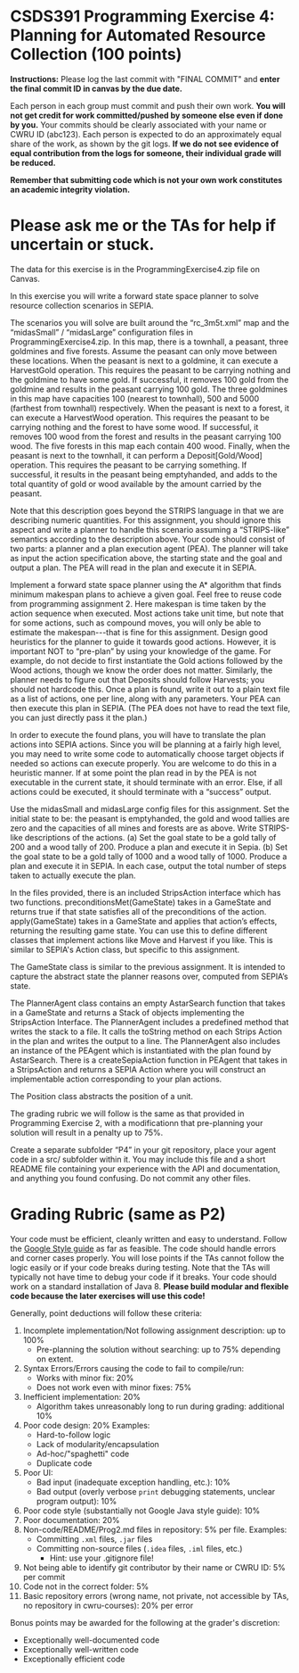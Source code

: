 # CSDS391 Programming Exercise 4:  Planning for Automated Resource Collection (100 points)
**Instructions:** Please log the last commit with "FINAL COMMIT" and **enter the final commit ID in canvas by the due date.** 

Each person in each group must commit and push their own work. **You will not get credit for work committed/pushed by someone else even if done by you.** Your commits should be clearly associated with your name or CWRU ID (abc123). Each person is expected to do an approximately equal share of the work, as shown by the git logs. **If we do not see evidence of equal contribution from the logs for someone, their individual grade will be reduced.** 

**Remember that submitting code which is not your own work constitutes an academic integrity violation.**

Please ask me or the TAs for help if uncertain or stuck.
======================================================================

The data for this exercise is in the ProgrammingExercise4.zip file on Canvas.

In this exercise you will write a forward state space planner to solve resource collection scenarios in SEPIA. 

The scenarios you will solve are built around the “rc_3m5t.xml” map and the “midasSmall” / “midasLarge” configuration files in ProgrammingExercise4.zip. In this map, there is a townhall, a peasant, three goldmines and five forests. Assume the peasant can only move between these locations. When the peasant is next to a goldmine, it can execute a HarvestGold operation. This requires the peasant to be carrying nothing and the goldmine to have some gold. If successful, it removes 100 gold from the goldmine and results in the peasant carrying 100 gold. The three goldmines in this map have capacities 100 (nearest to townhall), 500 and 5000 (farthest from townhall) respectively. When the peasant is next to a forest, it can execute a HarvestWood operation. This requires the peasant to be carrying nothing and the forest to have some wood. If successful, it removes 100 wood from the forest and results in the peasant carrying 100 wood. The five forests in this map each contain 400 wood. Finally, when the peasant is next to the townhall, it can perform a Deposit[Gold/Wood] operation. This requires the peasant to be carrying something. If successful, it results in the peasant being emptyhanded, and adds to the total quantity of gold or wood available by the amount carried by the peasant. 

Note that this description goes beyond the STRIPS language in that we are describing numeric quantities. For this assignment, you should ignore this aspect and write a planner to handle this scenario assuming a “STRIPS-like” semantics according to the description above. Your code should consist of two parts: a planner and a plan execution agent (PEA). The planner will take as input the action specification above, the starting state and the goal and output a plan. The PEA will read in the plan and execute it in SEPIA. 

Implement a forward state space planner using the A\* algorithm that finds minimum makespan plans to achieve a given goal. Feel free to reuse code from programming assignment 2. Here makespan is time taken by the action sequence when executed. Most actions take unit time, but note that for some actions, such as compound moves, you will only be able to estimate the makespan---that is fine for this assignment. Design good heuristics for the planner to guide it towards good actions. However, it is important NOT to “pre-plan” by using your knowledge of the game. For example, do not decide to first instantiate the Gold actions followed by the Wood actions, though we know the order does not matter. Similarly, the planner needs to figure out that Deposits should follow Harvests; you should not hardcode this. Once a plan is found, write it out to a plain text file as a list of actions, one per line, along with any parameters. Your PEA can then execute this plan in SEPIA. (The PEA does not have to read the text file, you can just directly pass it the plan.)

In order to execute the found plans, you will have to translate the plan actions into SEPIA actions. Since you will be planning at a fairly high level, you may need to write some code to automatically choose target objects if needed so actions can execute properly. You are welcome to do this in a heuristic manner. If at some point the plan read in by the PEA is not executable in the current state, it should terminate with an error. Else, if all actions could be executed, it should terminate with a “success” output.

Use the midasSmall and midasLarge config files for this assignment. Set the initial state to be: the peasant is emptyhanded, the gold and wood tallies are zero and the capacities of all mines and forests are as above. Write STRIPS-like descriptions of  the actions. (a) Set the goal state to be a gold tally of 200 and a wood tally of 200. Produce a plan and execute it in Sepia. (b) Set the goal state to be a gold tally of 1000 and a wood tally of 1000. Produce a plan and execute it in SEPIA. In each case, output the total number of steps taken to actually execute the plan.

In the files provided, there is an included StripsAction interface which has two functions. preconditionsMet(GameState) takes in a GameState and returns true if that state satisfies all of the preconditions of the action. apply(GameState) takes in a GameState and applies that action’s effects, returning the resulting game state. You can use this to define different classes that implement actions like Move and Harvest if you like. This is similar to SEPIA's Action class, but specific to this assignment.

The GameState class is similar to the previous assignment. It is intended to capture the abstract state the planner reasons over, computed from SEPIA’s state.

The PlannerAgent class contains an empty AstarSearch function that takes in a GameState and returns a Stack of objects implementing the StripsAction Interface. The PlannerAgent includes a predefined method that writes the stack to a file. It calls the toString method on each Strips Action in the plan and writes the output to a line. The PlannerAgent also includes an instance of the PEAgent which is instantiated with the plan found by AstarSearch. There is a createSepiaAction function in PEAgent that takes in a StripsAction and returns a SEPIA Action where you will construct an implementable action corresponding to your plan actions.

The Position class abstracts the position of a unit.

The grading rubric we will follow is the same as that provided in Programming Exercise 2, with a modificationn that pre-planning your solution will result in a penalty up to 75%.

Create a separate subfolder “P4” in your git repository, place your agent code in a src/ subfolder within it. You may include this file and a short README file containing your experience with the API and documentation, and anything you found confusing. Do not commit any other files.
 

Grading Rubric (same as P2)
========================

Your code must be efficient, cleanly written and easy to understand. Follow the [Google Style guide](https://google.github.io/styleguide/javaguide.html) as far as feasible. The code should handle errors and corner cases properly. You will lose points if the TAs cannot follow the logic easily or if your code breaks during testing. Note that the TAs will typically not have time to debug your code if it breaks. Your code should work on a standard installation of Java 8. **Please build modular and flexible code because the later exercises will use this code!**

Generally, point deductions will follow these criteria: 
1. Incomplete implementation/Not following assignment description: up to 100% 
   - Pre-planning the solution without searching: up to 75% depending on extent.
2. Syntax Errors/Errors causing the code to fail to compile/run: 
   - Works with minor fix: 20% 
   - Does not work even with minor fixes: 75% 
3. Inefficient implementation: 20% 
   - Algorithm takes unreasonably long to run during grading: additional 10% 
4. Poor code design: 20% Examples:
   - Hard-to-follow logic 
   - Lack of modularity/encapsulation 
   - Ad-hoc/"spaghetti" code 
   - Duplicate code 
5. Poor UI: 
   - Bad input (inadequate exception handling, etc.): 10% 
   - Bad output (overly verbose `print` debugging statements, unclear program output): 10% 
6. Poor code style (substantially not Google Java style guide): 10% 
7. Poor documentation: 20% 
8. Non-code/README/Prog2.md files in repository: 5% per file. Examples:
   - Committing `.xml` files, `.jar` files 
   - Committing non-source files (`.idea` files, `.iml` files, etc.) 
     - Hint: use your .gitignore file! 
9. Not being able to identify git contributor by their name or CWRU ID: 5% per commit 
10.	Code not in the correct folder: 5% 
11. Basic repository errors (wrong name, not private, not accessible by TAs, no repository in cwru-courses): 20% per error

Bonus points may be awarded for the following at the grader's discretion: 
+ Exceptionally well-documented code 
+ Exceptionally well-written code 
+ Exceptionally efficient code 
